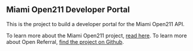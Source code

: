 ## Miami Open211 Developer Portal
This is the project to build a developer portal for the Miami Open211 API.

To learn more about the Miami Open211 project, [read here](https://openreferral.org/welcome-to-miami-open211/). To learn more about Open Referral, [find the project on Github](https://github.com/openreferral).
